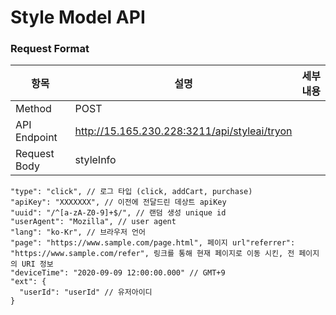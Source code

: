 # Style Model API 


### Request Format
|항목|설명|세부내용|
|------|---|---|
|Method|POST||
|API Endpoint|http://15.165.230.228:3211/api/styleai/tryon||
|Request Body|styleInfo||




```
"type": "click", // 로그 타입 (click, addCart, purchase)
"apiKey": "XXXXXXX", // 이전에 전달드린 데상트 apiKey
"uuid": "/^[a-zA-Z0-9]+$/", // 랜덤 생성 unique id
"userAgent": "Mozilla", // user agent
"lang": "ko-Kr", // 브라우저 언어
"page": "https://www.sample.com/page.html", 페이지 url"referrer": "https://www.sample.com/refer", 링크를 통해 현재 페이지로 이동 시킨, 전 페이지의 URI 정보
"deviceTime": "2020-09-09 12:00:00.000" // GMT+9
"ext": {
  "userId": "userId" // 유저아이디
}
```
